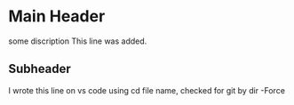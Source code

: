 # Main Header
some discription
This line was added.
## Subheader
I wrote this line on vs code using cd file name, checked for git by dir -Force